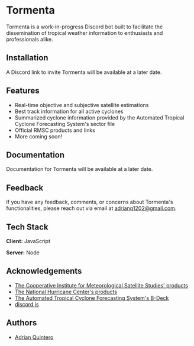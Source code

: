 
# Tormenta

Tormenta is a work-in-progress Discord bot built to facilitate the dissemination of tropical weather information to enthusiasts and professionals alike.


## Installation

A Discord link to invite Tormenta will be available at a later date.
    
## Features

- Real-time objective and subjective satellite estimations
- Best track information for all active cyclones
- Summarized cyclone information provided by the Automated Tropical Cyclone Forecasting System's sector file
- Official RMSC products and links
- More coming soon!


## Documentation

Documentation for Tormenta will be available at a later date.


## Feedback

If you have any feedback, comments, or concerns about Tormenta's functionalities, please reach out via email at adrianq1202@gmail.com.


## Tech Stack

**Client:** JavaScript

**Server:** Node


## Acknowledgements

 - [The Cooperative Institute for Meteorological Satellite Studies' products](https://tropic.ssec.wisc.edu/tropic.php)
 - [The National Hurricane Center's products](https://www.nhc.noaa.gov/)
  - [The Automated Tropical Cyclone Forecasting System's B-Deck](https://ftp.nhc.noaa.gov/atcf/btk/)
  - [discord.js](https://discord.js.org/)



## Authors

- [Adrian Quintero](https://www.github.com/Quinta11)

